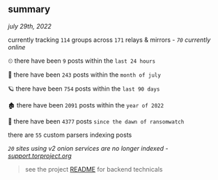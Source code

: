 
## summary
_july 29th, 2022_

currently tracking `114` groups across `171` relays & mirrors - _`70` currently online_

⏲ there have been `9` posts within the `last 24 hours`

🦈 there have been `243` posts within the `month of july`

🪐 there have been `754` posts within the `last 90 days`

🏚 there have been `2091` posts within the `year of 2022`

🦕 there have been `4377` posts `since the dawn of ransomwatch`

there are `55` custom parsers indexing posts

_`20` sites using v2 onion services are no longer indexed - [support.torproject.org](https://support.torproject.org/onionservices/v2-deprecation/)_

> see the project [README](https://github.com/joshhighet/ransomwatch#ransomwatch--) for backend technicals
